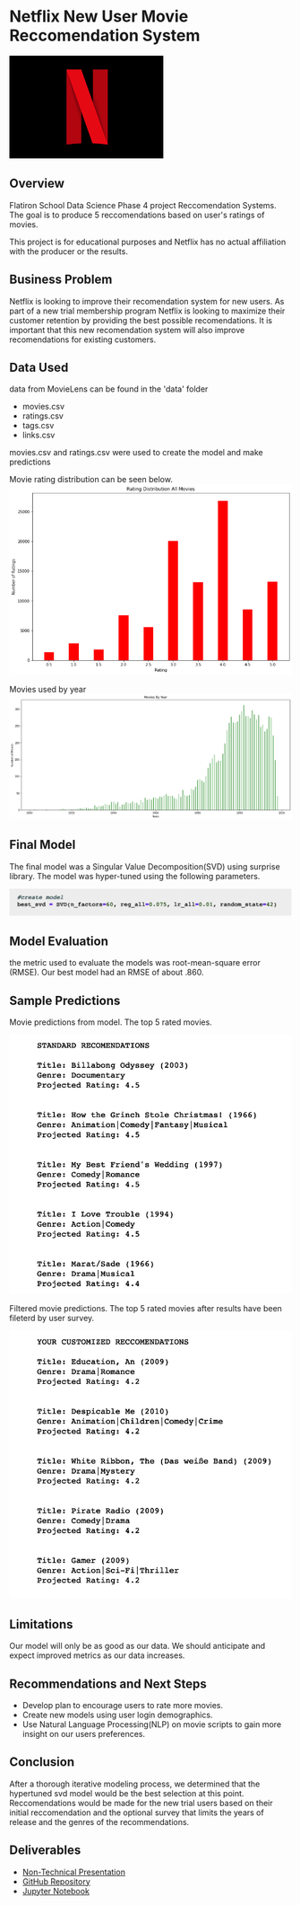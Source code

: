 # Netflix New User Movie Reccomendation System
![netflix logo](images/netflix_logo.png)
## Overview

Flatiron School Data Science Phase 4 project Reccomendation Systems.  The goal is to produce 5 reccomendations based on user's ratings of movies.

This project is for educational purposes and Netflix has no actual affiliation with the producer or the results.

## Business Problem

Netflix is looking to improve their recomendation system for new users.  As part of a new trial membership program Netflix is looking to maximize their customer retention by providing the best possible recomendations.  It is important that this new recomendation system will also improve recomendations for existing customers.


## Data Used

data from MovieLens can be found in the 'data' folder
* movies.csv
* ratings.csv
* tags.csv
* links.csv

movies.csv and ratings.csv were used to create the model and make predictions 

Movie rating distribution can be seen below.
![movie rating distribution](images/ratings_dist.png)

Movies used by year
![movies by year](images/movies_by_year.png)
## Final Model

The final model was a Singular Value Decomposition(SVD) using surprise library.  The model was hyper-tuned using the following parameters.

![final model params](images/best_svd.png)

## Model Evaluation
the metric used to evaluate the models was root-mean-square error (RMSE).  Our best model had an RMSE of about .860.

## Sample Predictions

Movie predictions from model. The top 5 rated movies.

![sample recs](images/st_rec.png)

Filtered movie predictions.  The top 5 rated movies after results have been fileterd by user survey.

![custom recs](images/cust_rec.png)

## Limitations

Our model will only be as good as our data.  We should anticipate and expect improved metrics as our data increases.  

## Recommendations and Next Steps

* Develop plan to encourage users to rate more movies.  
* Create new models using user login demographics.
* Use Natural Language Processing(NLP) on movie scripts to gain more insight on our users preferences.

## Conclusion

After a thorough iterative modeling process, we determined that the hypertuned svd model would be the best selection at this point.  Reccomendations would be made for the new trial users based on their initial reccomendation and the optional survey that limits the years of release and the genres of the recommendations.

## Deliverables
* [Non-Technical Presentation]()
* [GitHub Repository](https://github.com/ceflynn/Movie-Recommendation-System)
* [Jupyter Notebook](https://github.com/ceflynn/Movie-Recommendation-System/blob/main/student.ipynb)



